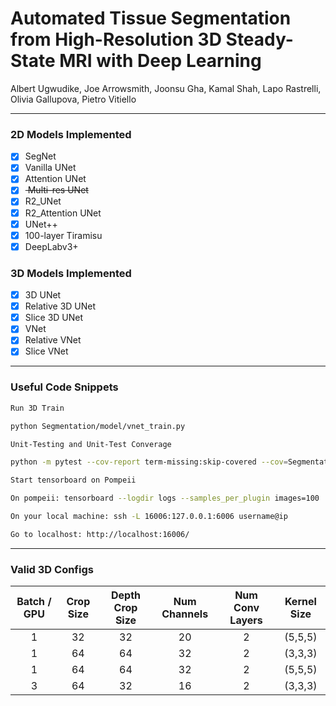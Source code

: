 # Automated Tissue Segmentation from High-Resolution 3D Steady-State MRI with Deep Learning

Albert Ugwudike, Joe Arrowsmith, Joonsu Gha, Kamal Shah, Lapo Rastrelli, Olivia Gallupova, Pietro Vitiello

---

### 2D Models Implemented

- [x] SegNet 
- [x] Vanilla UNet 
- [x] Attention UNet
- [x] <del> Multi-res UNet </del>
- [x] R2_UNet
- [x] R2_Attention UNet
- [x] UNet++
- [x] 100-layer Tiramisu
- [x] DeepLabv3+ 

### 3D Models Implemented

- [x] 3D UNet
- [x] Relative 3D UNet
- [x] Slice 3D UNet
- [x] VNet
- [x] Relative VNet
- [x] Slice VNet

---

### Useful Code Snippets

``` Bash
Run 3D Train

python Segmentation/model/vnet_train.py
```

``` Bash
Unit-Testing and Unit-Test Converage

python -m pytest --cov-report term-missing:skip-covered --cov=Segmentation && coverage html && open ./htmlcov.index.html
```

``` Bash
Start tensorboard on Pompeii

On pompeii: tensorboard --logdir logs --samples_per_plugin images=100

On your local machine: ssh -L 16006:127.0.0.1:6006 username@ip

Go to localhost: http://localhost:16006/
```

---

### Valid 3D Configs

Batch / GPU | Crop Size | Depth Crop Size | Num Channels | Num Conv Layers | Kernel Size
:----------:|:--------:|:---------------:|:------------:|:---------------:|:----------:
1 | 32 | 32 | 20 | 2  | (5,5,5)
1 | 64 | 64 | 32 | 2  | (3,3,3)
1 | 64 | 64 | 32 | 2  | (5,5,5)
3 | 64 | 32 | 16 | 2  | (3,3,3)